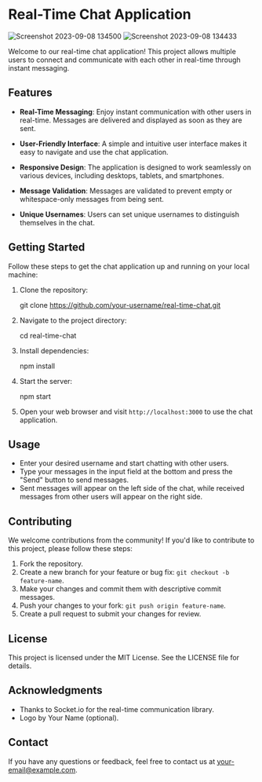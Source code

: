 # Real-Time Chat Application

![Screenshot 2023-09-08 134500](https://github.com/AyhanAllahverdiyev/Realtime-Chat-messenger/assets/115575562/ac1a203c-e728-4e1d-b896-b12f23a5ca93)
![Screenshot 2023-09-08 134433](https://github.com/AyhanAllahverdiyev/Realtime-Chat-messenger/assets/115575562/b4dd1a04-27cf-412c-8011-f9c5b75a7ff7)

Welcome to our real-time chat application! This project allows multiple users to connect and communicate with each other in real-time through instant messaging.

## Features

- **Real-Time Messaging**: Enjoy instant communication with other users in real-time. Messages are delivered and displayed as soon as they are sent.

- **User-Friendly Interface**: A simple and intuitive user interface makes it easy to navigate and use the chat application.

- **Responsive Design**: The application is designed to work seamlessly on various devices, including desktops, tablets, and smartphones.

- **Message Validation**: Messages are validated to prevent empty or whitespace-only messages from being sent.

- **Unique Usernames**: Users can set unique usernames to distinguish themselves in the chat.

## Getting Started

Follow these steps to get the chat application up and running on your local machine:

1. Clone the repository:

   git clone https://github.com/your-username/real-time-chat.git

2. Navigate to the project directory:

   cd real-time-chat

3. Install dependencies:

   npm install

4. Start the server:

   npm start

5. Open your web browser and visit `http://localhost:3000` to use the chat application.

## Usage

- Enter your desired username and start chatting with other users.
- Type your messages in the input field at the bottom and press the "Send" button to send messages.
- Sent messages will appear on the left side of the chat, while received messages from other users will appear on the right side.

## Contributing

We welcome contributions from the community! If you'd like to contribute to this project, please follow these steps:

1. Fork the repository.
2. Create a new branch for your feature or bug fix: `git checkout -b feature-name`.
3. Make your changes and commit them with descriptive commit messages.
4. Push your changes to your fork: `git push origin feature-name`.
5. Create a pull request to submit your changes for review.

## License

This project is licensed under the MIT License. See the LICENSE file for details.

## Acknowledgments

- Thanks to Socket.io for the real-time communication library.
- Logo by Your Name (optional).

## Contact

If you have any questions or feedback, feel free to contact us at your-email@example.com.
